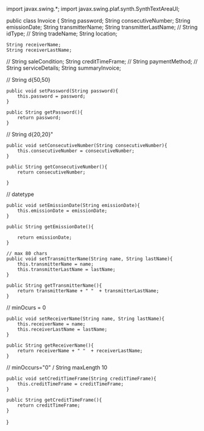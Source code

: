 import javax.swing.*;
import javax.swing.plaf.synth.SynthTextAreaUI;

public class Invoice {
    String password;
    String consecutiveNumber;
    String emissionDate;
    String transmitterName;
    String transmitterLastName;
//  String idType;
//  String tradeName;
    String location;

    String receiverName;
    String receiverLastName;
//  String saleCondition;
    String creditTimeFrame;
//  String paymentMethod;
//  String serviceDetails;
    String summaryInvoice;




//   String d{50,50}

    public void setPassword(String password){
        this.password = password;
    }

    public String getPassword(){
        return password;
    }

//    String d{20,20}"

    public void setConsecutiveNumber(String consecutiveNumber){
        this.consecutiveNumber = consecutiveNumber;
    }

    public String getConsecutiveNumber(){
        return consecutiveNumber;

    }

//    datetype

    public void setEmissionDate(String emissionDate){
        this.emissionDate = emissionDate;
    }

    public String getEmissionDate(){

        return emissionDate;
    }

    // max 80 chars
    public void setTransmitterName(String name, String lastName){
        this.transmitterName = name;
        this.transmitterLastName = lastName;
    }

    public String getTransmitterName(){
        return transmitterName + " "  + transmitterLastName;
    }

//    minOcurs  = 0

    public void setReceiverName(String name, String lastName){
        this.receiverName = name;
        this.receiverLastName = lastName;
    }

    public String getReceiverName(){
        return receiverName + " "  + receiverLastName;
    }


//   minOccurs="0" / String maxLength 10

    public void setCreditTimeFrame(String creditTimeFrame){
        this.creditTimeFrame = creditTimeFrame;
    }

    public String getCreditTimeFrame(){
        return creditTimeFrame;
    }

}
